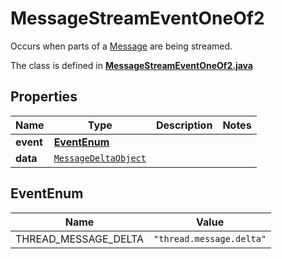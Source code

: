 

# MessageStreamEventOneOf2

Occurs when parts of a [Message](/docs/api-reference/messages/object) are being streamed.

The class is defined in **[MessageStreamEventOneOf2.java](../../src/main/java/org/openapitools/model/MessageStreamEventOneOf2.java)**

## Properties

Name | Type | Description | Notes
------------ | ------------- | ------------- | -------------
**event** | [**EventEnum**](#EventEnum) |  | 
**data** | [`MessageDeltaObject`](MessageDeltaObject.md) |  | 

## EventEnum

Name | Value
---- | -----
THREAD_MESSAGE_DELTA | `"thread.message.delta"`



